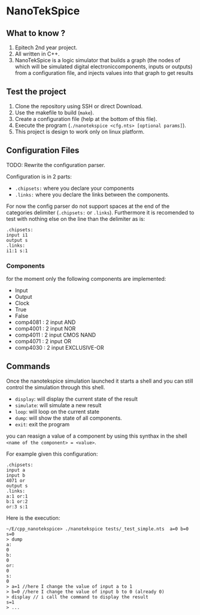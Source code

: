 # NanoTekSpice

## What to know ?
1. Epitech 2nd year project.
2. All written in C++.
3. NanoTekSpice is a logic simulator that builds a graph (the nodes of which will be simulated digital electroniccomponents, inputs or outputs) from a configuration file, and injects values into that graph to get results

## Test the project
1. Clone the repository using SSH or direct Download.
2. Use the makefile to build (`make`).
3. Create a configuration file (help at the bottom of this file).
4. Execute the program (`./nanotekspice <cfg.nts> [optional params]`).
5. This project is design to work only on linux platform.

## Configuration Files

TODO: Rewrite the configuration parser.

Configuration is in 2 parts: 
* `.chipsets:` where you declare your components
* `.links:` where you declare the links between the components.

For now the config parser do not support spaces at the end of the categories delimiter (`.chipsets:` or `.links`). Furthermore it is recomended to test with nothing else on the line than the delimiter as is:

```
.chipsets:
input i1
output s
.links:
i1:1 s:1
```
### Components

for the moment only the following components are implemented:
* Input
* Output
* Clock
* True
* False
* comp4081 : 2 input AND
* comp4001 : 2 input NOR
* comp4011 : 2 input CMOS NAND
* comp4071 : 2 input OR
* comp4030 : 2 input EXCLUSIVE-OR

## Commands

Once the nanotekspice simulation launched it starts a shell and you can still control the simulation through this shell.

* `display`: will display the current state of the result
* `simulate`: will simulate a new result
* `loop`: will loop on the current state
* `dump`: will show the state of all components.
* `exit`: exit the program

you can reasign a value of a component by using this synthax in the shell `<name of the component> = <value>`.

For example given this configuration:
```
.chipsets:
input a
input b
4071 or
output s
.links:
a:1 or:1
b:1 or:2
or:3 s:1
```
Here is the execution:
```
~/E/cpp_nanotekspice> ./nanotekspice tests/_test_simple.nts  a=0 b=0
s=0
> dump
a:
0
b:
0
or:
0
s:
0
> a=1 //here I change the value of input a to 1
> b=0 //here I change the value of input b to 0 (already 0)
> display // i call the command to display the result
s=1
> ...
```